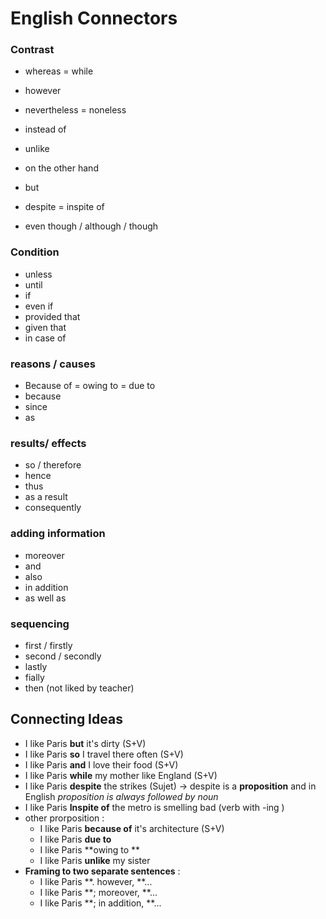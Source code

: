 # English Connectors 



### Contrast 

- whereas  = while 
- however 

- nevertheless = noneless 
- instead of 
- unlike 
- on the other hand 
- but 
- despite  = inspite of
- even though / although / though

### Condition 

- unless 
- until 
- if 
- even if 
- provided that 
- given that 
- in case of 

### reasons / causes 

- Because of = owing to  = due to 
- because 
- since
- as 

### results/ effects 

- so / therefore 
- hence 
- thus 
- as a result 
- consequently 

### adding information 

- moreover 
- and 
- also 
- in addition 
- as well as 

### sequencing 

- first / firstly 
- second / secondly 
- lastly 
- fially 
- then (not liked by teacher) 

## Connecting Ideas 

- I like Paris **but** it's dirty (S+V)
- I like Paris **so** I travel there often  (S+V)
- I like Paris **and** I love their food (S+V)
- I like Paris **while**  my mother like England  (S+V)
- I like Paris **despite** the strikes (Sujet)  -> despite is a **proposition** and in English *proposition is always followed by noun*
- I like Paris **Inspite of**  the metro is smelling bad (verb with -ing )
- other prorposition : 
  - I like Paris **because of** it's architecture (S+V)
  - I like Paris **due to**
  - I like Paris **owing to **  
  - I like Paris **unlike** my sister
- **Framing to two separate sentences** : 
  - I like Paris **. however, **...
  - I like Paris **; moreover, **...
  - I like Paris **; in addition, **...







